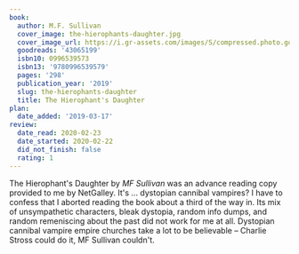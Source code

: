 ```yaml
---
book:
  author: M.F. Sullivan
  cover_image: the-hierophants-daughter.jpg
  cover_image_url: https://i.gr-assets.com/images/S/compressed.photo.goodreads.com/books/1546783070l/43065199._SX98_.jpg
  goodreads: '43065199'
  isbn10: 0996539573
  isbn13: '9780996539579'
  pages: '298'
  publication_year: '2019'
  slug: the-hierophants-daughter
  title: The Hierophant's Daughter
plan:
  date_added: '2019-03-17'
review:
  date_read: 2020-02-23
  date_started: 2020-02-22
  did_not_finish: false
  rating: 1
---
```


The Hierophant's Daughter by *MF Sullivan* was an advance reading copy provided to me by NetGalley. It's … dystopian cannibal vampires? I have to confess that I aborted reading the book about a third of the way in. Its mix of unsympathetic characters, bleak dystopia, random info dumps, and random remeniscing about the past did not work for me at all. Dystopian cannibal vampire empire churches take a lot to be believable – Charlie Stross could do it, MF Sullivan couldn't.

